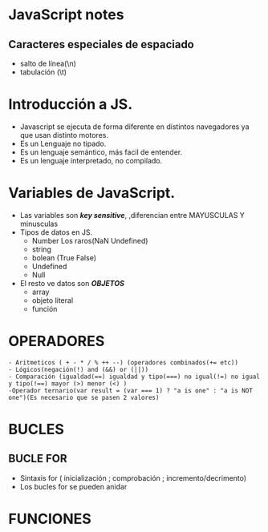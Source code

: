 # JavaScript notes
## Caracteres especiales de espaciado
- salto de línea(\n)
- tabulación (\t)
# Introducción a JS.
- Javascript se ejecuta de forma diferente en distintos navegadores ya que usan distinto motores.  
- Es un Lenguaje no tipado.
- Es un lenguaje semántico, más facil de entender.
- Es un lenguaje interpretado, no compilado.
  
# Variables de JavaScript.
- Las variables son ***key sensitive***, ,diferencian entre MAYUSCULAS Y minusculas
- Tipos de datos en JS.
    - Number Los raros(NaN Undefined)
    - string
    - bolean (True False)
    - Undefined
    - Null
- El resto ve datos son ***OBJETOS***
    - array
    - objeto literal
    - función
# OPERADORES
    - Aritmeticos ( + - * / % ++ --) (operadores combinados(+= etc))
    - Lógicos(negación(!) and (&&) or (||))
    - Comparación (igualdad(==) igualdad y tipo(===) no igual(!=) no igual y tipo(!==) mayor (>) menor (<) )
    -Operador ternario(var result = (var === 1) ? "a is one" : "a is NOT one")(Es necesario que se pasen 2 valores)

# BUCLES
## BUCLE FOR
- Sintaxis for ( inicialización ; comprobación ; incremento/decrimento)
- Los bucles for se pueden anidar

# FUNCIONES

